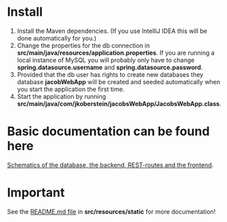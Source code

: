 #  Install
1. Install the Maven dependencies. (If you use IntelliJ IDEA this will be done automatically for you.)
2. Change the properties for the db connection in **src/main/java/resources/application.properties**. If you are running a local instance of MySQL you will probably only have to change **spring.datasource.username** and 
   **spring.datasource.password**.
3. Provided that the db user has rights to create new databases they database **jacobWebApp** will be created and seeded automatically when you start the application the first time.
4. Start the application by running **src/main/java/com/jkoberstein/jacobsWebApp/JacobsWebApp.class**.

# Basic documentation can be found here
[Schematics of the database, the backend, REST-routes and the frontend](src/main/resources/static/pdfs/flow-spring-app.pdf).

# Important
See the [README.md file](src/main/resources/static/README.md) in **src/resources/static** for more documentation!

